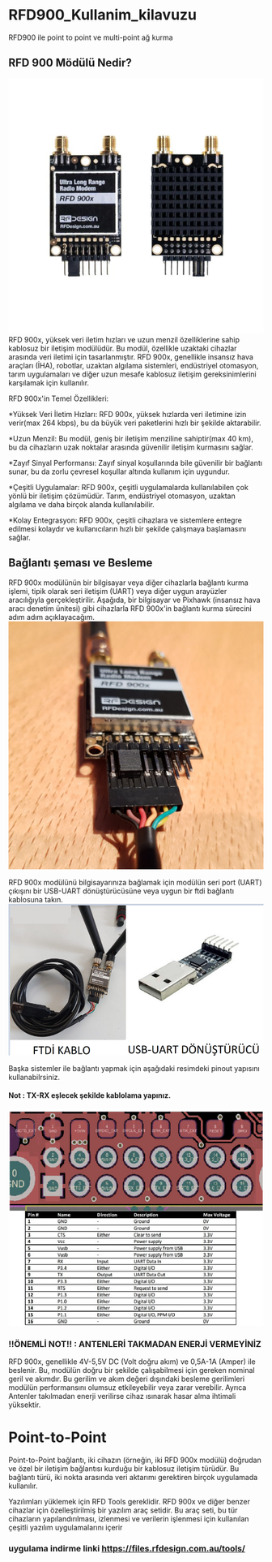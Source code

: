 # RFD900_Kullanim_kilavuzu
RFD900 ile point to point ve multi-point ağ kurma 
## RFD 900 Mödülü Nedir?
![rd900x](https://github.com/Numan-Aktas/RFD900_Kullan-m_k-lavuzu/blob/main/images/rfd900x.jpg)
RFD 900x, yüksek veri iletim hızları ve uzun menzil özelliklerine sahip kablosuz bir iletişim modülüdür. Bu modül, özellikle uzaktaki cihazlar arasında veri iletimi için tasarlanmıştır. RFD 900x, genellikle insansız hava araçları (İHA), robotlar, uzaktan algılama sistemleri, endüstriyel otomasyon, tarım uygulamaları ve diğer uzun mesafe kablosuz iletişim gereksinimlerini karşılamak için kullanılır.

RFD 900x'in Temel Özellikleri:

*Yüksek Veri İletim Hızları: RFD 900x, yüksek hızlarda veri iletimine izin verir(max 264 kbps), bu da büyük veri paketlerini hızlı bir şekilde aktarabilir.

*Uzun Menzil: Bu modül, geniş bir iletişim menziline sahiptir(max 40 km), bu da cihazların uzak noktalar arasında güvenilir iletişim kurmasını sağlar.

*Zayıf Sinyal Performansı: Zayıf sinyal koşullarında bile güvenilir bir bağlantı sunar, bu da zorlu çevresel koşullar altında kullanım için uygundur.

*Çeşitli Uygulamalar: RFD 900x, çeşitli uygulamalarda kullanılabilen çok yönlü bir iletişim çözümüdür. Tarım, endüstriyel otomasyon, uzaktan algılama ve daha birçok alanda kullanılabilir.

*Kolay Entegrasyon: RFD 900x, çeşitli cihazlara ve sistemlere entegre edilmesi kolaydır ve kullanıcıların hızlı bir şekilde çalışmaya başlamasını sağlar.

## Bağlantı şeması ve Besleme
RFD 900x modülünün bir bilgisayar veya diğer cihazlarla bağlantı kurma işlemi, tipik olarak seri iletişim (UART) veya diğer uygun arayüzler aracılığıyla gerçekleştirilir. Aşağıda, bir bilgisayar ve Pixhawk (insansız hava aracı denetim ünitesi) gibi cihazlarla RFD 900x'in bağlantı kurma sürecini adım adım açıklayacağım.
![rd900x_bağlanti](https://github.com/Numan-Aktas/RFD900_Kullan-m_k-lavuzu/blob/main/images/RFD900x_FTDI_SM.jpg)

RFD 900x modülünü bilgisayarınıza bağlamak için modülün seri port (UART) çıkışını bir USB-UART dönüştürücüsüne veya uygun bir ftdi bağlantı kablosuna takın.
![rd900x_kablo](https://github.com/Numan-Aktas/RFD900_Kullan-m_k-lavuzu/blob/main/images/ba%C4%9Flant%C4%B1.png)

Başka sistemler ile bağlantı yapmak için aşağıdaki resimdeki pinout yapısını kullanabilrsiniz.
#### Not : TX-RX eşlecek şekilde kablolama yapınız.
![rd900x_pinout](https://github.com/Numan-Aktas/RFD900_Kullan-m_k-lavuzu/blob/main/images/pinout.png)

### !!ÖNEMLİ NOT!! : ANTENLERİ TAKMADAN ENERJİ VERMEYİNİZ

RFD 900x, genellikle 4V-5,5V DC (Volt doğru akım) ve 0,5A-1A (Amper) ile beslenir. Bu, modülün doğru bir şekilde çalışabilmesi için gereken nominal geril ve akımdır. Bu gerilim ve akım değeri dışındaki besleme gerilimleri modülün performansını olumsuz etkileyebilir veya zarar verebilir. Ayrıca Antenler takılmadan enerji verilirse cihaz ısınarak hasar alma ihtimali yüksektir.

# Point-to-Point

Point-to-Point bağlantı, iki cihazın (örneğin, iki RFD 900x modülü) doğrudan ve özel bir iletişim bağlantısı kurduğu bir kablosuz iletişim türüdür. Bu bağlantı türü, iki nokta arasında veri aktarımı gerektiren birçok uygulamada kullanılır.

Yazılımları yüklemek için RFD Tools gereklidir. RFD 900x ve diğer benzer cihazlar için özelleştirilmiş bir yazılım araç setidir. Bu araç seti, bu tür cihazların yapılandırılması, izlenmesi ve verilerin işlenmesi için kullanılan çeşitli yazılım uygulamalarını içerir
### uygulama indirme linki  https://files.rfdesign.com.au/tools/

